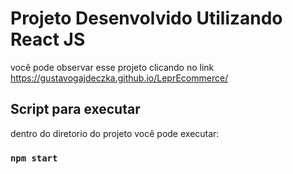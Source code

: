 # Projeto Desenvolvido Utilizando React JS
você pode observar esse projeto clicando no link https://gustavogajdeczka.github.io/LeprEcommerce/

## Script para executar
dentro do diretorio do projeto você pode executar:

### `npm start`

